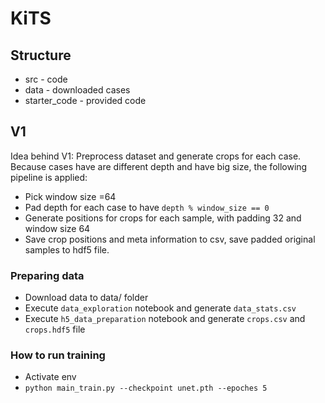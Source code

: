 # KiTS 

## Structure
* src - code
* data - downloaded cases 
* starter_code - provided code

## V1 
Idea behind V1: Preprocess dataset and generate crops for each case. Because cases have are different depth and have big size, the following pipeline is applied:
* Pick window size =64
* Pad depth for each case to have `depth % window_size == 0`
* Generate positions for crops for each sample, with padding 32 and window size 64
* Save crop positions and meta information to csv, save padded original samples to hdf5 file.
### Preparing data
* Download data to data/ folder
* Execute `data_exploration` notebook and generate `data_stats.csv`
* Execute `h5_data_preparation` notebook and generate `crops.csv` and `crops.hdf5` file

### How to run training
* Activate env
* `python main_train.py --checkpoint unet.pth --epoches 5`


